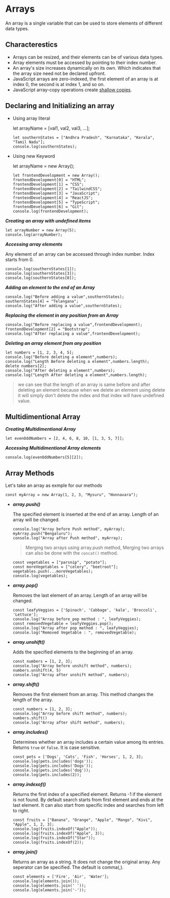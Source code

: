 # Arrays

An array is a single variable that can be used to store elements of different data types.

## Characterestics

- Arrays can be resized, and their elements can be of various data types.
- Array elements must be accessed by pointing to their index number.
- An array's size increases dynamically on its own. Which indicates that the array size need not be declared upfront.
- JavaScript arrays are zero-indexed, the first element of an array is at index 0, the second is at index 1, and so on.
- JavaScript array-copy operations create [shallow copies](https://developer.mozilla.org/en-US/docs/Glossary/Shallow_copy).

## Declaring and Initializing an array

- Using array literal

    let arrayName = [val1, val2, val3, ...];

    ```JS
    let southernStates = ["Andhra Pradesh", "Karnataka", "Kerala", "Tamil Nadu"];
    console.log(southernStates);
    ```

- Using new Keyword

    let arrayName = new Array();

    ```JS
    let frontendDevelopment = new Array();
    frontendDevelopment[0] = "HTML";
    frontendDevelopment[1] = "CSS";
    frontendDevelopment[2] = "TailwindCSS";
    frontendDevelopment[3] = "JavaScript";
    frontendDevelopment[4] = "ReactJS";
    frontendDevelopment[5] = "TypeScript";
    frontendDevelopment[6] = "Git";
    console.log(frontendDevelopment);
    ```

***Creating an array with undefined items***

```JS
let arrayNumber = new Array(5);
console.log(arrayNumber);
```

***Accessing array elements***

Any element of an array can be accessed through index number. Index starts from 0.

```JS
console.log(southernStates[1]);
console.log(southernStates[3]);
console.log(southernStates[0]);
```

***Adding an element to the end of an Array***

```JS
console.log("Before adding a value",southernStates);
southernStates[4] = "Telangana";
console.log("After adding a value",southernStates);
```

***Replacing the element in any position from an Array***

```JS
console.log("Before replacing a value",frontendDevelopment);
frontendDevelopment[2] = "Bootstrap";
console.log("After replacing a value",frontendDevelopment);
```

***Deleting an array element from any position***

```JS
let numbers = [1, 2, 3, 4, 5];
console.log("Before deleting a element",numbers);
console.log("Length Before deleting a element",numbers.length);
delete numbers[2];
console.log("After deleting a element",numbers);
console.log("Length After deleting a element",numbers.length);
```

>we can see that the length of an array is same before and after deleting an element because when we delete an element using delete it will simply don't delete the index and that index will have undefined value.

## Multidimentional Array

***Creating Multidimentional Array***

```JS
let evenOddNumbers = [2, 4, 6, 8, 10, [1, 3, 5, 7]];
```

***Accessing Multidimentional Array elements***

```JS
console.log(evenOddNumbers[5][2]);
```

## Array Methods

Let's take an array as exmple for our methods

```JS
const myArray = new Array(1, 2, 3, "Mysuru", "Honnavara");
```

- ***array.push()***

    The specified element is inserted at the end of an array. Length of an array will be changed.

    ```JS
    console.log("Array before Push method", myArray);
    myArray.push("Bengaluru");
    console.log("Array after Push method", myArray);
    ```

    > Merging two arrays using array.push method, Merging two arrays can also be done with the `concat()` method.

    ```Js
    const vegetables = ["parsnip", "potato"];
    const moreVegetables = ["celery", "beetroot"];
    vegetables.push(...moreVegetables);
    console.log(vegetables);
    ```

- ***array.pop()***

    Removes the last element of an array. Length of an array will be changed.

    ```JS
    const leafyVeggies = ['Spinach', 'Cabbage', 'kale', 'Broccoli', 'Lettuce'];
    console.log("Array before pop method : ", leafyVeggies);
    const removedVegetable = leafyVeggies.pop();
    console.log("Array after pop method : ", leafyVeggies);
    console.log("Removed Vegetable : ", removedVegetable);
    ```

- ***array.unshift()***

    Adds the specified elements to the beginning of an array.

    ```JS
    const numbers = [1, 2, 3];
    console.log("Array before unshift method", numbers);
    numbers.unshift(4, 5)
    console.log("Array after unshift method", numbers);
    ```

- ***array.shift()***

    Removes the first element from an array. This method changes the length of the array.

    ```JS
    const numbers = [1, 2, 3];
    console.log("Array before shift method", numbers);
    numbers.shift()
    console.log("Array after shift method", numbers);
    ```

- ***array.includes()***

    Determines whether an array includes a certain value among its entries. Returns `true` or `false`. It is case sensitive.

    ```JS
    const pets = ['Dogs', 'Cats', 'Fish', 'Horses', 1, 2, 3];
    console.log(pets.includes('dogs'));
    console.log(pets.includes('Dogs'));
    console.log(pets.includes('dog'));
    console.log(pets.includes(2));
    ```

- ***array.indexof()***

    Returns the first index of a specified element. Returns -1 if the element is not found.
    By default search starts from first element and ends at the last element.
    It can also start from specific index and searches from left to right.

    ```JS
    const fruits = ["Banana", "Orange", "Apple", "Mango", "Kivi", "Apple", 1, 2, 3];
    console.log(fruits.indexOf("Apple"));
    console.log(fruits.indexOf("Apple", 3));
    console.log(fruits.indexOf("Star"));
    console.log(fruits.indexOf(2));
    ```

- ***array.join()***

    Returns an array as a string. It does not change the original array. Any seperator can be specified. The default is comma(,).

    ```JS
    const elements = ['Fire', 'Air', 'Water'];
    console.log(elements.join());
    console.log(elements.join(' '));
    console.log(elements.join('-'));
    ```
